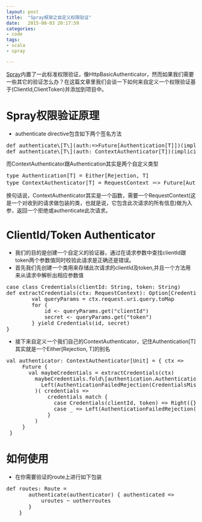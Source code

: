 ```yaml
---
layout: post
title:  "Spray框架之自定义权限验证"
date:   2015-08-03 20:17:59
categories: 
- code 
tags:
- scala
- spray

---
```

[Spray](http://spray.io/)内置了一此标准权限验证，像HttpBasicAuthenticator，然而如果我们需要一些其它的验证怎么办？在这篇文章里我们会谈一下如何来自定义一个权限验证基于(ClientId,ClientToken)并添加到项目中。

# Spray权限验证原理
* authenticate directive包含如下两个签名方法
<pre>
def authenticate\[T\](auth:=>Future[Authentication[T]])(implicit executor: ExecutionContext): Directive1[T]
def authenticate\[T\](auth: ContextAuthenticator[T])(implicit executor: ExecutionContext): Directive1[T]</pre>
而ContextAuthenticator跟Authentication其实是两个自定义类型
<pre>type Authentication[T] = Either[Rejection, T]
type ContextAuthenticator[T] = RequestContext ＝> Future[Authentication[T]]</pre>
换句话说，ContextAuthenticator其实是一个函数，需要一个RequestContext(这是一个对收到的请求做包装的类，也就是说，它包含此次请求的所有信息)做为入参，返回一个拒绝或authenticate此次请求。

# ClientId/Token Authenticator
* 我们的目的是创建一个自定义的验证器，通过在请求参数中查找clientId跟token两个参数值同时校验此请求是正确还是错误。
* 首先我们先创建一个类用来存储此次请求的clientId及token,并且一个方法用来从请求中解析出相应参数值
<pre>case class Credentials(clientId: String, token: String)
def extractCredentials(ctx: RequestContext): Option[Credentials] = {
		val queryParams = ctx.request.uri.query.toMap
  		for {
    		id <- queryParams.get("clientId")
    		secret <- queryParams.get("token")
  		} yield Credentials(id, secret)
}</pre>
* 接下来自定义一个我们自己的ContextAuthenticator，记住Authentication[T]其实就是一个Either[Rejection, T]的别名
<pre>val authenticator: ContextAuthenticator[Unit] = { ctx =>
     Future {
       val maybeCredentials = extractCredentials(ctx)
         maybeCredentials.fold\[authentication.Authentication[Unit]](
           Left(AuthenticationFailedRejection(CredentialsMissing, List()))
         )( credentials =>
             credentials match {
               case Credentials(clientId, token) => Right({})
               case _ => Left(AuthenticationFailedRejection(CredentialsRejected, List()))
             }
         )
     }
 }</pre>
 
# 如何使用
* 在你需要验证的route上进行如下包装
<pre>def routes: Route =
       authenticate(authenticator) { authenticated =>
           uroutes ~ uotherroutes
       }
    }</pre>
 




